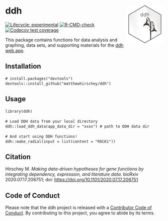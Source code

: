 # ddh <img src="man/figures/hex_ddh.png" align="right" height="120" />

<!-- badges: start -->
[![Lifecycle: experimental](https://img.shields.io/badge/lifecycle-experimental-orange.svg)](https://lifecycle.r-lib.org/articles/stages.html#experimental)
[![R-CMD-check](https://github.com/matthewhirschey/ddh/actions/workflows/R-CMD-check.yaml/badge.svg)](https://github.com/matthewhirschey/ddh/actions/workflows/R-CMD-check.yaml)
[![Codecov test coverage](https://codecov.io/gh/matthewhirschey/ddh/branch/main/graph/badge.svg)](https://app.codecov.io/gh/matthewhirschey/ddh?branch=main)
<!-- badges: end -->

This package contains functions for data analysis and graphing, data sets, and supporting materials for the [ddh web app](https://www.datadrivenhypothesis.com).

## Installation

```{r, eval = FALSE}
# install.packages("devtools")
devtools::install_github("matthewhirschey/ddh")
```

## Usage

```{r, eval = FALSE}
library(ddh)

# Load DDH data from your local directory
ddh::load_ddh_data(app_data_dir = "xxxx") # path to DDH data dir

# And start using DDH functions!
ddh::make_radial(input = list(content = "ROCK1"))
```

## Citation

Hirschey M. _Making data-driven hypotheses for gene functions by integrating dependency, expression, and literature data_. bioRxiv 2020.07.17.208751; doi: https://doi.org/10.1101/2020.07.17.208751

## Code of Conduct

Please note that the ddh project is released with a [Contributor Code of Conduct](https://contributor-covenant.org/version/2/1/CODE_OF_CONDUCT.html). By contributing to this project, you agree to abide by its terms.
